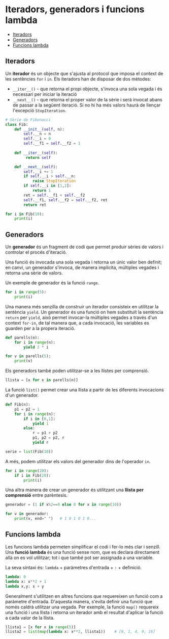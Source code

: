# Iteradors, generadors i funcions lambda

* [Iteradors](#iteradors)
* [Generadors](#generadors)
* [Funcions lambda](#funcions-lambda)

## Iteradors

Un **iterador** és un objecte que s'ajusta al protocol que imposa el context de les sentències `for` i `in`.
Els iteradors han de disposar de dos mètodes:

* `__iter__()` - que retorna el propi objecte, s'invoca una sola vegada i és necessari per iniciar la iteració
* `__next__()` - que retorna el proper valor de la sèrie i serà invocat abans de passar a la següent iteració.
Si no hi ha més valors haurà de llençar l'excepció `StopIteration`.

```python
# Sèrie de Fibonacci
class Fib:
    def __init__(self, n):
        self.__n = n
        self.__i = 0
        self.__f1 = self.__f2 = 1
    
    def __iter__(self):
         return self

    def __next__(self):
        self.__i += 1
        if self.__i > self.__n:
            raise StopIteration
        if self.__i in [1,2]:
            return 1
        ret = self.__f1 + self.__f2
        self.__f1, self.__f2 = self.__f2, ret
        return ret

for i in Fib(10):
    print(i)
```

## Generadors

Un **generador** és un fragment de codi que permet produir sèries de valors i
controlar el procés d'iteració.

Una funció és invocada una sola vegada i retorna un únic valor ben definit; en canvi, un generador s'invoca, de manera implícita,
múltiples vegades i retorna una sèrie de valors. 

Un exemple de generador és la funció `range`.
```python
for i in range(5):
    print(i)
```

Una manera més senzilla de construir un iterador consisteix en utilitzar la sentència `yield`.
Un generador és una funció on hem substituït la sentència `return` per `yield`,
això permet invocar-la múltiples vegades a través d'un context `for-in`, de tal manera que, a cada invocació, 
les variables es guarden per a la propera iteració.
```python
def parells(n):
    for i in range(n):
        yield 2 * i

for v in parells(5):
    print(v)
```

Els generadors també poden utilitzar-se a les llistes per comprensió.
```python
llista = [x for x in parells(n)]
```

La funció `list()` permet crear una llista a partir de les diferents invocacions d'un generador.
```python
def Fib(n):
    p1 = p2 = 1
    for i in range(n):
        if i in [0,1]:
            yield 1
        else:
            r = p1 + p2
            p1, p2 = p2, r
            yield r

serie = list(Fib(10))
```

A més, podem utilitzar els valors del generador dins de l'operador `in`.
```python
for i in range(20):
    if i in Fib(20):
        print(i)
```

Una altra manera de crear un generador és utilitzant una **llista per comprensió** entre parèntesis.
```python
generador = (1 if x%2==0 else 0 for x in range(10))

for v in generador:
    print(v, end=" ")   # 1 0 1 0 1 0...
```

## Funcions lambda

Les funcions lambda permeten simplificar el codi i fer-lo més clar i senzill.
Una **funció lambda** és una funció sense nom, que es declara directament allà on es vol utilitzar;
tot i que també pot ser assignada a una variable.

La seva sintaxi és: `lambda` + paràmetres d'entrada + `:` + definició.
```python
lambda: 0
lambda x: x**2 + 1
lambda x,y: x + y
```

Generalment s'utilitzen en altres funcions que requereixen un funció com a paràmetre d'entrada.
D'aquesta manera, s'evita definir una funció que només caldrà utilitzar una vegada.
Per exemple, la funció `map()` requereix una funció i una llista i retorna un iterador amb el resultat d'aplicar
la funció a cada valor de la llista.
```python
llista1 = [x for x in range(5)]
llista2 = list(map(lambda x: x**2, llista1))    # [0, 1, 4, 9, 16]
```

